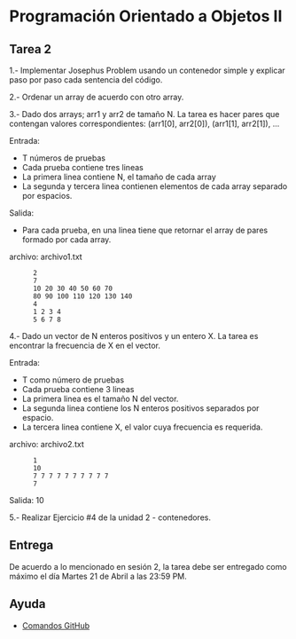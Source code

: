 # Programación Orientado a Objetos II

## Tarea 2

1.- Implementar Josephus Problem usando un contenedor simple y explicar paso por paso cada 
sentencia del código.


2.- Ordenar un array de acuerdo con otro array.

3.- Dado dos arrays; arr1 y arr2 de tamaño N. La tarea es hacer pares
que contengan valores correspondientes: (arr1[0], arr2[0]), (arr1[1], arr2[1]), ...

Entrada: 
*   T números de pruebas
*   Cada prueba contiene tres lineas
*   La primera linea contiene N, el tamaño de cada array
*   La segunda y tercera linea contienen elementos de cada array
separado por espacios.

Salida:
*   Para cada prueba, en una linea tiene que retornar el array de pares
formado por cada array.


archivo:  archivo1.txt

          2
          7
          10 20 30 40 50 60 70
          80 90 100 110 120 130 140
          4
          1 2 3 4
          5 6 7 8
          
4.- Dado un vector de N enteros positivos y un entero X. La tarea
es encontrar la frecuencia de X en el vector.

Entrada:
*   T como número de pruebas
*   Cada prueba contiene 3 lineas
*   La primera linea es el tamaño N del vector.
*   La segunda linea contiene los N enteros positivos separados por espacio.
*   La tercera linea contiene X, el valor cuya frecuencia es requerida.

archivo:  archivo2.txt

          1
          10
          7 7 7 7 7 7 7 7 7 7
          7
          
Salida:   10

5.- Realizar Ejercicio #4 de la unidad 2 - contenedores.


## Entrega
De acuerdo a lo mencionado en sesión 2, la tarea debe ser entregado 
como máximo el día Martes 21 de Abril a las 23:59 PM.

Ayuda
--
*   [Comandos GitHub](recursos/git-cheat-sheet-education.pdf)